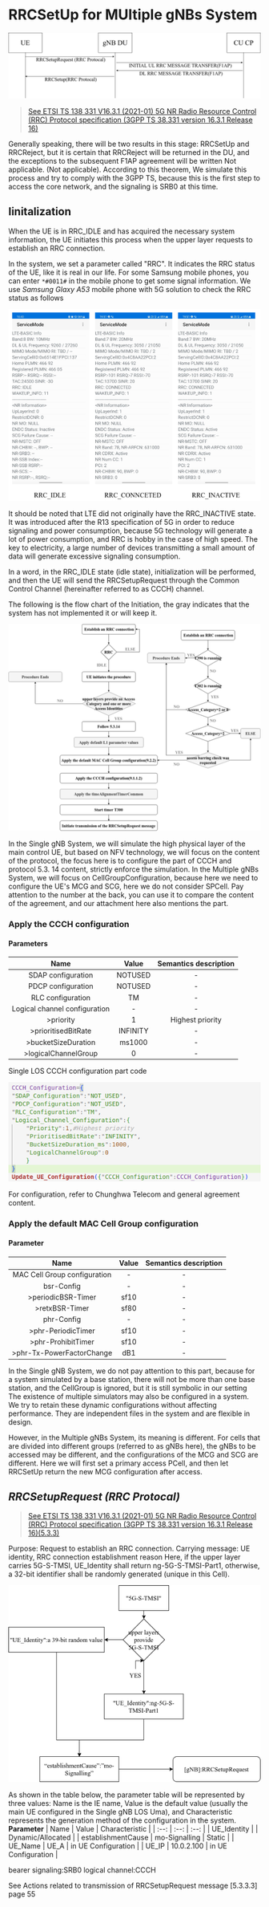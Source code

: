 # RRCSetUp for MUltiple gNBs System

![RRCSetUp Flow Chart](img/RRCSetUp.png)

>[See ETSI TS 138 331 V16.3.1 (2021-01) 5G NR Radio Resource Control (RRC) Protocol specification (3GPP TS 38.331 version 16.3.1 Release 16)](https://www.etsi.org/deliver/etsi_ts/138300_138399/138331/16.03.01_60/ts_138331v160301p.pdf)

Generally speaking, there will be two results in this stage: RRCSetUp and RRCReject, but it is certain that RRCReject will be returned in the DU, and the exceptions to the subsequent F1AP agreement will be written Not applicable. (Not applicable). According to this theorem, We simulate this process and try to comply with the 3GPP TS, because this is the first step to access the core network, and the signaling is SRB0 at this time.

## Iinitalization

When the UE is in RRC_IDLE and has acquired the necessary system information, the UE initiates this process when the upper layer requests to establish an RRC connection.

In the system, we set a parameter called "RRC". It indicates the RRC status of the UE, like it is real in our life. For some Samsung mobile phones, you can enter `*#0011#`  in the mobile phone to get some signal information. We use *Samsung Glaxy A53* mobile phone with 5G solution to check the RRC status as follows

![RRC STATUS](img/RRCSTATUS.png)

It should be noted that LTE did not originally have the RRC_INACTIVE state. It was introduced after the R13 specification of 5G in order to reduce signaling and power consumption, because 5G technology will generate a lot of power consumption, and RRC is hobby in the case of high speed. The key to electricity, a large number of devices transmitting a small amount of data will generate excessive signaling consumption.

In a word, in the RRC_IDLE state (idle state), initialization will be performed, and then the UE will send the RRCSetupRequest through the Common Control Channel (hereinafter referred to as CCCH) channel.

The following is the flow chart of the Initiation, the gray indicates that the system has not implemented it or will keep it.

![RRC_INITALIZATION](img/RRCINITIAL.png)

In the Single gNB System, we will simulate the high physical layer of the main control UE, but based on NFV technology, we will focus on the content of the protocol, the focus here is to configure the part of CCCH and protocol 5.3. 14 content, strictly enforce the simulation. In the Multiple gNBs System, we will focus on CellGroupConfiguration, because here we need to configure the UE's MCG and SCG, here we do not consider SPCell.
Pay attention to the number at the back, you can use it to compare the content of the agreement, and our attachment here also mentions the part.

### Apply the CCCH configuration

#### **Parameters**

| Name | Value | Semantics description |
| :--: | :--:  | :--: |
| SDAP configuration | NOTUSED | - |
| PDCP configuration | NOTUSED | - |
| RLC configuration | TM | - |
| Logical channel configuration | - | - |
| >priority | 1 | Highest priority |
| >prioritisedBitRate | INFINITY | - |
| >bucketSizeDuration | ms1000  | - |
| >logicalChannelGroup | 0 | - |

Single LOS CCCH configuration part code

![Single LOS CCCH configuration part code](img/CCCHConfigurationCode.png)

For configuration, refer to Chunghwa Telecom and general agreement content.

### Apply the default MAC Cell Group configuration

#### **Parameter**

| Name | Value | Semantics description |
| :--: | :--:  | :--: |
| MAC Cell Group configuration | - | - |
| bsr-Config  | - | - |
| >periodicBSR-Timer  | sf10 | - |
| >retxBSR-Timer  | sf80 | - |
| phr-Config  | - | - |
| >phr-PeriodicTimer  | sf10 | - |
| >phr-ProhibitTimer  | sf10  | - |
| >phr-Tx-PowerFactorChange | dB1 | - |

In the Single gNB System, we do not pay attention to this part, because for a system simulated by a base station, there will not be more than one base station, and the CellGroup is ignored, but it is still symbolic in our setting The existence of multiple simulators may also be configured in a system. We try to retain these dynamic configurations without affecting performance. They are independent files in the system and are flexible in design.

However, in the Multiple gNBs System, its meaning is different. For cells that are divided into different groups (referred to as gNBs here), the gNBs to be accessed may be different, and the configurations of the MCG and SCG are different. Here we will first set a primary access PCell, and then let RRCSetUp return the new MCG configuration after access.

## ***RRCSetupRequest (RRC Protocal)***

>[See ETSI TS 138 331 V16.3.1 (2021-01) 5G NR Radio Resource Control (RRC) Protocol specification (3GPP TS 38.331 version 16.3.1 Release 16)(5.3.3)](https://www.etsi.org/deliver/etsi_ts/138300_138399/138331/16.03.01_60/ts_138331v160301p.pdf)

Purpose: Request to establish an RRC connection. 
Carrying message: UE identity, RRC connection establishment reason
Here, if the upper layer carries 5G-S-TMSI, UE_Identity shall return ng-5G-S-TMSI-Part1, otherwise, a 32-bit identifier shall be randomly generated (unique in this Cell).

![UE Identity Flow Chart](img/5G_S_TMSI.png)

As shown in the table below, the parameter table will be represented by three values: Name is the IE name, Value is the default value (usually the main UE configured in the Single gNB LOS Uma), and Characteristic represents the generation method of the configuration in the system.
**Parameter**
| Name | Value | Characteristic |
| :--: | :--:  | :--: |
| UE_Identity | | Dynamic/Allocated |
| establishmentCause | mo-Signalling | Static  |
| UE_Name | UE_A | in UE Configuration |
| UE_IP | 10.0.2.100 | in UE Configuration |

bearer signaling:SRB0
logical channel:CCCH

See Actions related to transmission of RRCSetupRequest message [5.3.3.3] page 55
